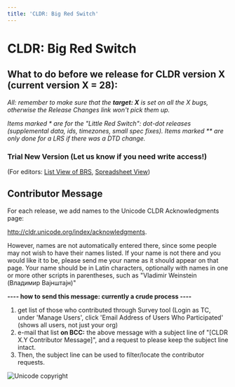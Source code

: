 ```yaml
---
title: 'CLDR: Big Red Switch'
---
```


# CLDR: Big Red Switch

## What to do before we release for CLDR version X (current version X \= 28\):

*All: remember to make sure that the* ***target: X*** *is set on all the X bugs, otherwise the Release Changes link won't pick them up.*

*Items marked \* are for the "Little Red Switch": dot\-dot releases (supplemental data, ids, timezones, small spec fixes). Items marked \*\* are only done for a LRS if there was a DTD change.*

### Trial New Version (Let us know if you need write access!)

(For editors: [List View of BRS](https://cldr.unicode.org/development/cldr-big-red-switch/list-view-of-brs), [Spreadsheet View](https://docs.google.com/spreadsheets/d/1dIOLxKX2gW7BRDVdMBH9qr1GdxpPj8Bc1Pe-02p_92k/edit#gid=0))

## Contributor Message

For each release, we add names to the Unicode CLDR Acknowledgments page:

http://cldr.unicode.org/index/acknowledgments.

However, names are not automatically entered there, since some people may not wish to have their names listed. If your name is not there and you would like it to be, please send me your name as it should appear on that page. Your name should be in Latin characters, optionally with names in one or more other scripts in parentheses, such as "Vladimir Weinstein (Владимир Вајнштајн)"

**\-\-\-\- how to send this message: currently a crude process \-\-\-\-**

1. get list of those who contributed through Survey tool (Login as TC, under 'Manage Users', click 'Email Address of Users Who Participated' (shows all users, not just your org)
2. e\-mail that list **on BCC:** the above message with a subject line of "\[CLDR X.Y Contributor Message]", and a request to please keep the subject line intact.
3. Then, the subject line can be used to filter/locate the contributor requests.

![Unicode copyright](https://www.unicode.org/img/hb_notice.gif)
